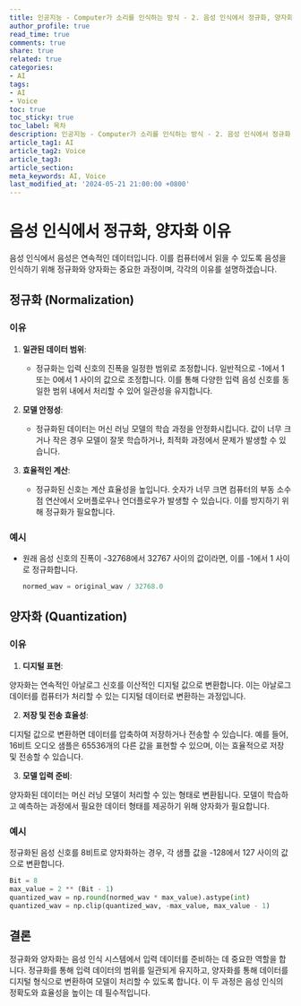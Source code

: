 ```yaml
---
title: 인공지능 - Computer가 소리를 인식하는 방식 - 2. 음성 인식에서 정규화, 양자화 이유
author_profile: true
read_time: true
comments: true
share: true
related: true
categories:
- AI
tags:
- AI
- Voice
toc: true
toc_sticky: true
toc_label: 목차
description: 인공지능 - Computer가 소리를 인식하는 방식 - 2. 음성 인식에서 정규화, 양자화 이유
article_tag1: AI
article_tag2: Voice
article_tag3: 
article_section: 
meta_keywords: AI, Voice
last_modified_at: '2024-05-21 21:00:00 +0800'
---
```


# 음성 인식에서 정규화, 양자화 이유

음성 인식에서 음성은 연속적인 데이터입니다. 이를 컴퓨터에서 읽을 수 있도록 음성을 인식하기 위해 정규화와 양자화는 중요한 과정이며, 각각의 이유를 설명하겠습니다.

## 정규화 (Normalization)

### 이유

1. **일관된 데이터 범위**:
   - 정규화는 입력 신호의 진폭을 일정한 범위로 조정합니다. 일반적으로 -1에서 1 또는 0에서 1 사이의 값으로 조정합니다. 이를 통해 다양한 입력 음성 신호를 동일한 범위 내에서 처리할 수 있어 일관성을 유지합니다.

2. **모델 안정성**:
   - 정규화된 데이터는 머신 러닝 모델의 학습 과정을 안정화시킵니다. 값이 너무 크거나 작은 경우 모델이 잘못 학습하거나, 최적화 과정에서 문제가 발생할 수 있습니다.

3. **효율적인 계산**:
   - 정규화된 신호는 계산 효율성을 높입니다. 숫자가 너무 크면 컴퓨터의 부동 소수점 연산에서 오버플로우나 언더플로우가 발생할 수 있습니다. 이를 방지하기 위해 정규화가 필요합니다.

### 예시

- 원래 음성 신호의 진폭이 -32768에서 32767 사이의 값이라면, 이를 -1에서 1 사이로 정규화합니다.
  ```python
  normed_wav = original_wav / 32768.0
  ```


## 양자화 (Quantization)

### 이유

1. **디지털 표현**:

양자화는 연속적인 아날로그 신호를 이산적인 디지털 값으로 변환합니다. 이는 아날로그 데이터를 컴퓨터가 처리할 수 있는 디지털 데이터로 변환하는 과정입니다.

2. **저장 및 전송 효율성**:

디지털 값으로 변환하면 데이터를 압축하여 저장하거나 전송할 수 있습니다. 예를 들어, 16비트 오디오 샘플은 65536개의 다른 값을 표현할 수 있으며, 이는 효율적으로 저장 및 전송할 수 있습니다.

3. **모델 입력 준비**:

양자화된 데이터는 머신 러닝 모델이 처리할 수 있는 형태로 변환됩니다. 모델이 학습하고 예측하는 과정에서 필요한 데이터 형태를 제공하기 위해 양자화가 필요합니다.

### 예시

정규화된 음성 신호를 8비트로 양자화하는 경우, 각 샘플 값을 -128에서 127 사이의 값으로 변환합니다.


```py
Bit = 8
max_value = 2 ** (Bit - 1)
quantized_wav = np.round(normed_wav * max_value).astype(int)
quantized_wav = np.clip(quantized_wav, -max_value, max_value - 1)
```

## 결론

정규화와 양자화는 음성 인식 시스템에서 입력 데이터를 준비하는 데 중요한 역할을 합니다. 정규화를 통해 입력 데이터의 범위를 일관되게 유지하고, 양자화를 통해 데이터를 디지털 형식으로 변환하여 모델이 처리할 수 있도록 합니다. 이 두 과정은 음성 인식의 정확도와 효율성을 높이는 데 필수적입니다.
